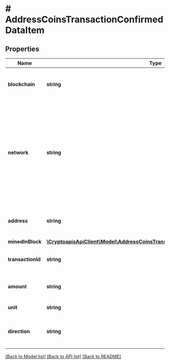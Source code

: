# # AddressCoinsTransactionConfirmedDataItem

## Properties

Name | Type | Description | Notes
------------ | ------------- | ------------- | -------------
**blockchain** | **string** | Represents the specific blockchain protocol name, e.g. Ethereum, Bitcoin, etc. |
**network** | **string** | Represents the name of the blockchain network used; blockchain networks are usually identical as technology and software, but they differ in data, e.g. - \&quot;mainnet\&quot; is the live network with actual data while networks like \&quot;testnet\&quot;, \&quot;sepolia\&quot;, \&quot;nile\&quot; are test networks. |
**address** | **string** | Defines the specific address to which the coin transaction has been sent and is confirmed. |
**minedInBlock** | [**\CryptoapisApiClient\Model\AddressCoinsTransactionConfirmedDataItemMinedInBlock**](AddressCoinsTransactionConfirmedDataItemMinedInBlock.md) |  |
**transactionId** | **string** | Defines the unique ID of the specific transaction, i.e. its identification number. |
**amount** | **string** | Defines the amount of coins sent with the confirmed transaction. |
**unit** | **string** | Defines the unit of the transaction, e.g. BTC. |
**direction** | **string** | Defines whether the transaction is \&quot;incoming\&quot; or \&quot;outgoing\&quot;. |

[[Back to Model list]](../../README.md#models) [[Back to API list]](../../README.md#endpoints) [[Back to README]](../../README.md)
